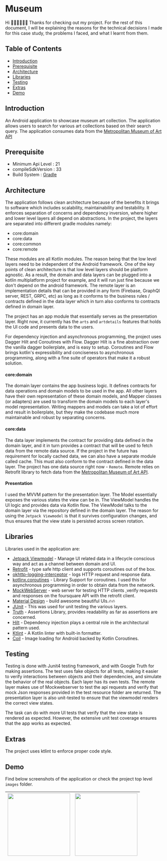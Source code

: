 
# Museum

Hi 👋🏼👋🏼👋🏼
Thanks for checking out my project. For the rest of this document, I will be explaining the
reasons for the technical decisions I made for this case study, the problems I faced, and what
I learnt from them.


## Table of Contents
- [Introduction](#introduction)
- [Prerequisite](#prerequisite)
- [Architecture](#architecture)
- [Libraries](#libraries)
- [Testing](#testing)
- [Extras](#Extras)
- [Demo](#demo)


## Introduction
An Android application to showcase museum art collection. The application allows users to search for 
various art collections based on their search query. The application consumes data from the [Metropolitan Museum of Art API](https://metmuseum.github.io/)


## Prerequisite
- Minimum Api Level : 21
- compileSdkVersion : 33
- Build System : [Gradle](https://gradle.org/)


## Architecture
The application follows clean architecture because of the benefits it brings to software which includes scalability, maintainability and testability.
It enforces separation of concerns and dependency inversion, where higher and lower level layers all depend on abstractions.
In the project, the layers are separated into different gradle modules namely:

- core:domain
- core:data
- core:common
- core:remote

These modules are all Kotlin modules. The reason being that the low level layers need to be independent of the Android framework.
One of the key points of clean architecture is that low level layers should be platform agnostic. As a result, the domain and data layers can be plugged into a kotlin multiplatform project for example, and it will run just fine because we don't depend on the android framework.
The remote layer is an implementation details that can be provided in any form (Firebase, GraphQl server, REST, GRPC, etc) as long as it conforms to the business rules / contracts defined in the data layer which in turn also conforms to contracts defined in domain layer.

The project has an app module that essentially serves as the presentation layer. Right now, it currently has the `arts` and `artdetails` features that holds the UI code and presents data to the users.

For dependency injection and asynchronous programming, the project uses Dagger Hilt and Coroutines with Flow. Dagger Hilt is a fine abstraction over the vanilla dagger boilerplate, and is easy to setup.
Coroutines and Flow brings kotlin's expressibility and conciseness to asynchronous programming, along with a fine suite of operators that make it a robust solution.


#### core:domain
The domain layer contains the app business logic. It defines contracts for data operations and domain models to be used in the app. All other layers have their own representation of these domain models, and Mapper classes (or adapters) are used to transform the domain models to each layer's model representation.
Writing mappers and models can take a lot of effort and result in boilerplate, but they make the codebase much more maintainable and robust by separating concerns.


#### core:data
The data layer implements the contract for providing data defined in the domain layer,
and it in turn provides a contract that will be used to fetch data from the remote data source.
If the project in the future has requirement for locally cached data, we can also have a separate module called cache. This must also conform to the contract defined in the data layer.
The project has one data source right now - `Remote`. Remote relies on Retrofit library to fetch data from the [Metropolitan Museum of Art API](https://metmuseum.github.io/).


#### Presentation
I used the MVVM pattern for the presentation layer. The Model essentially exposes
the various states the view can be in. The ViewModel handles the UI logic and provides
data via Kotlin flow. The ViewModel talks to the domain layer via the repository defined in the domain layer. The reason for using the `Jetpack Viewmodel` is that it survives configuration changes,
and thus ensures that the view state is persisted across screen rotation.


## Libraries

Libraries used in the application are:


- [Jetpack Viewmodel](https://developer.android.com/topic/libraries/architecture/viewmodel) - Manage UI related data in a lifecycle conscious way
   and act as a channel between domain and UI.
- [Retrofit](https://square.github.io/retrofit/) - type safe http client and supports coroutines out of the box.
- [okhttp-logging-interceptor](https://github.com/square/okhttp/blob/master/okhttp-logging-interceptor/README.md) - logs HTTP request and response data.
- [kotlinx.coroutines](https://github.com/Kotlin/kotlinx.coroutines) - Library Support for coroutines. I used this for asynchronous programming in order
  to obtain data from the network.
- [MockWebServer](https://github.com/square/okhttp/tree/master/mockwebserver) - web server for testing HTTP clients ,verify requests and responses on the foursquare API with the retrofit client.
- [Material Design](https://material.io/develop/android/docs/getting-started/) - build awesome beautiful UIs.🔥🔥
- [JUnit](https://junit.org/junit4/) - This was used for unit testing the various layers.
- [Truth](https://truth.dev/) - Assertions Library, provides readability as far as assertions are concerned.
- [Hilt](https://dagger.dev/hilt/) - Dependency injection plays a central role in the architectural pattern used.
- [Ktlint](https://github.com/pinterest/ktlint) - A Kotlin linter with built-in formatter.
- [Coil](https://github.com/coil-kt/coil) - Image loading for Android backed by Kotlin Coroutines.


## Testing

Testing is done with Junit4 testing framework, and with Google Truth for making assertions. The test uses fake objects for all tests, making it easier to verify interactions between objects and their dependencies, and simulate the behavior of the real objects.
Each layer has its own tests. The remote layer makes use of Mockwebserver to test the api requests and verify that mock Json responses provided in the test resource folder are returned.
The presentation layer is also unit-tested to ensure that the viewmodel renders the correct view states.

The task can do with more UI tests that verify that the view state is rendered as expected. However, the extensive unit test coverage ensures that the app works as expected.


## Extras

The project uses ktlint to enforce proper code style.

## Demo

Find below screenshots of the application or check the project top level `images` folder.

|<img src="images/screen_1.png" width=200/>|<img src="images/screen_2.png" width=200/>|
|:----:|:----:|

